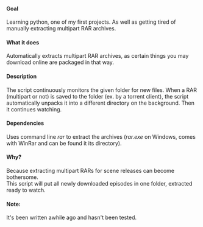 #### Goal

Learning python, one of my first projects. As well as getting tired of manually extracting multipart RAR archives.


#### What it does

Automatically extracts multipart RAR archives, as certain things you may download online are packaged in that way.


#### Description

The script continuously monitors the given folder for new files. 
When a RAR (multipart or not) is saved to the folder (ex. by a torrent client), 
the script automatically unpacks it into a different directory on the background. 
Then it continues watching.


#### Dependencies

Uses command line *rar* to extract the archives (*rar.exe* on Windows, comes with WinRar and can be found it its directory).


#### Why?

Because extracting multipart RARs for scene releases can become bothersome.  
This script will put all newly downloaded episodes in one folder, extracted ready to watch. 


#### Note:

It's been written awhile ago and hasn't been tested.
